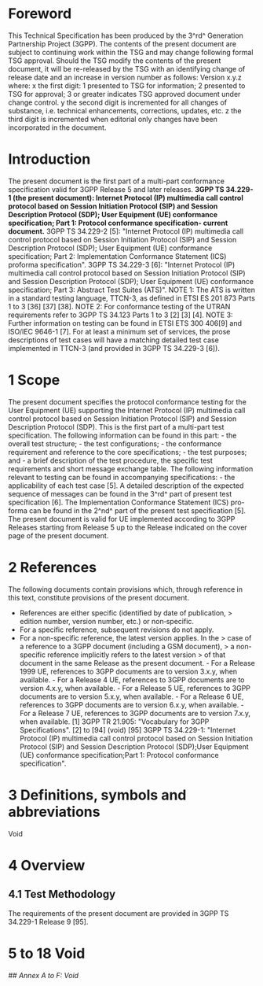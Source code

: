 # Foreword
This Technical Specification has been produced by the 3^rd^ Generation
Partnership Project (3GPP).
The contents of the present document are subject to continuing work within the
TSG and may change following formal TSG approval. Should the TSG modify the
contents of the present document, it will be re-released by the TSG with an
identifying change of release date and an increase in version number as
follows:
Version x.y.z
where:
x the first digit:
1 presented to TSG for information;
2 presented to TSG for approval;
3 or greater indicates TSG approved document under change control.
y the second digit is incremented for all changes of substance, i.e. technical
enhancements, corrections, updates, etc.
z the third digit is incremented when editorial only changes have been
incorporated in the document.
# Introduction
The present document is the first part of a multi-part conformance
specification valid for 3GPP Release 5 and later releases.
**3GPP TS 34.229-1 (the present document): Internet Protocol (IP) multimedia
call control protocol based on Session Initiation Protocol (SIP) and Session
Description Protocol (SDP); User Equipment (UE) conformance specification;
Part 1: Protocol conformance specification- current document.**
3GPP TS 34.229-2 [5]: \"Internet Protocol (IP) multimedia call control
protocol based on Session Initiation Protocol (SIP) and Session Description
Protocol (SDP); User Equipment (UE) conformance specification; Part 2:
Implementation Conformance Statement (ICS) proforma specification\".
3GPP TS 34.229-3 [6]: \"Internet Protocol (IP) multimedia call control
protocol based on Session Initiation Protocol (SIP) and Session Description
Protocol (SDP); User Equipment (UE) conformance specification; Part 3:
Abstract Test Suites (ATS)\".
NOTE 1: The ATS is written in a standard testing language, TTCN-3, as defined
in ETSI ES 201 873 Parts 1 to 3 [36] [37] [38].
NOTE 2: For conformance testing of the UTRAN requirements refer to 3GPP TS
34.123 Parts 1 to 3 [2] [3] [4].
NOTE 3: Further information on testing can be found in ETSI ETS 300 406[9] and
ISO/IEC 9646-1 [7].
For at least a minimum set of services, the prose descriptions of test cases
will have a matching detailed test case implemented in TTCN-3 (and provided in
3GPP TS 34.229-3 [6]).
# 1 Scope
The present document specifies the protocol conformance testing for the User
Equipment (UE) supporting the Internet Protocol (IP) multimedia call control
protocol based on Session Initiation Protocol (SIP) and Session Description
Protocol (SDP).
This is the first part of a multi-part test specification. The following
information can be found in this part:
\- the overall test structure;
\- the test configurations;
\- the conformance requirement and reference to the core specifications;
\- the test purposes; and
\- a brief description of the test procedure, the specific test requirements
and short message exchange table.
The following information relevant to testing can be found in accompanying
specifications:
\- the applicability of each test case [5].
A detailed description of the expected sequence of messages can be found in
the 3^rd^ part of present test specification [6].
The Implementation Conformance Statement (ICS) pro-forma can be found in the
2^nd^ part of the present test specification [5].
The present document is valid for UE implemented according to 3GPP Releases
starting from Release 5 up to the Release indicated on the cover page of the
present document.
# 2 References
The following documents contain provisions which, through reference in this
text, constitute provisions of the present document.
  * References are either specific (identified by date of publication, > edition number, version number, etc.) or non‑specific.
  * For a specific reference, subsequent revisions do not apply.
  * For a non-specific reference, the latest version applies. In the > case of a reference to a 3GPP document (including a GSM document), > a non-specific reference implicitly refers to the latest version > of that document in the same Release as the present document.
\- For a Release 1999 UE, references to 3GPP documents are to version 3.x.y,
when available.
\- For a Release 4 UE, references to 3GPP documents are to version 4.x.y, when
available.
\- For a Release 5 UE, references to 3GPP documents are to version 5.x.y, when
available.
\- For a Release 6 UE, references to 3GPP documents are to version 6.x.y, when
available.
\- For a Release 7 UE, references to 3GPP documents are to version 7.x.y, when
available.
[1] 3GPP TR 21.905: \"Vocabulary for 3GPP Specifications\".
[2] to [94] (void)
[95] 3GPP TS 34.229-1: \"Internet Protocol (IP) multimedia call control
protocol based on Session Initiation Protocol (SIP) and Session Description
Protocol (SDP);User Equipment (UE) conformance specification;Part 1: Protocol
conformance specification\".
# 3 Definitions, symbols and abbreviations
Void
# 4 Overview
## 4.1 Test Methodology
The requirements of the present document are provided in 3GPP TS 34.229-1
Release 9 [95].
# 5 to 18 Void
###### ## Annex A to F: Void
#